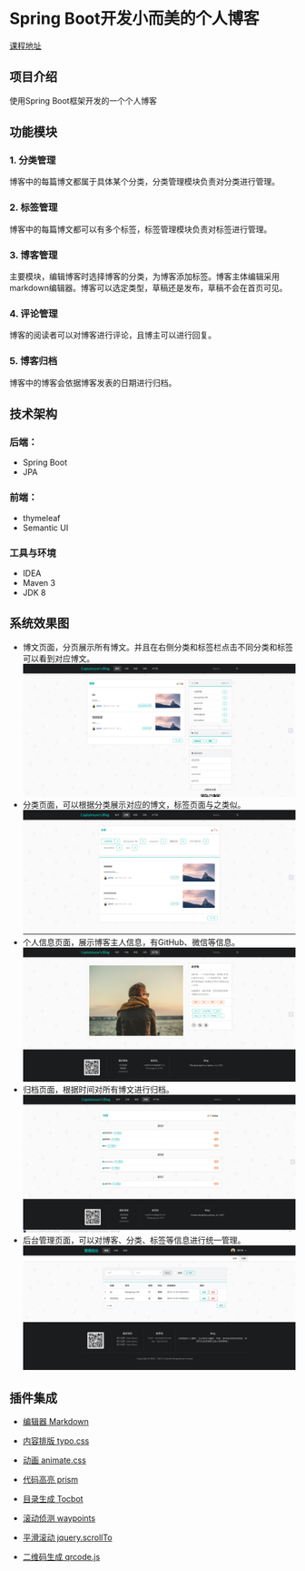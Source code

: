 

# Spring Boot开发小而美的个人博客
[课程地址](https://edu.51cto.com/course/11433.html)

## 项目介绍
使用Spring Boot框架开发的一个个人博客

## 功能模块

### 1. 分类管理
博客中的每篇博文都属于具体某个分类，分类管理模块负责对分类进行管理。
### 2. 标签管理
博客中的每篇博文都可以有多个标签，标签管理模块负责对标签进行管理。
### 3. 博客管理
主要模块，编辑博客时选择博客的分类，为博客添加标签。博客主体编辑采用markdown编辑器。博客可以选定类型，草稿还是发布，草稿不会在首页可见。
### 4. 评论管理
博客的阅读者可以对博客进行评论，且博主可以进行回复。
### 5. 博客归档
博客中的博客会依据博客发表的日期进行归档。

## 技术架构

### 后端：
* Spring Boot
* JPA
### 前端：
* thymeleaf
* Semantic UI
### 工具与环境
*  IDEA
*  Maven 3
*  JDK 8

## 系统效果图
* 博文页面，分页展示所有博文。并且在右侧分类和标签栏点击不同分类和标签可以看到对应博文。
![alt 博文页面](https://raw.githubusercontent.com/captainxyw/blog/master/img/article.png "博文页面")
* 分类页面，可以根据分类展示对应的博文，标签页面与之类似。
![alt 分类页面](https://raw.githubusercontent.com/captainxyw/blog/master/img/category.png "分类页面")
* 个人信息页面，展示博客主人信息，有GitHub、微信等信息。
![alt 个人信息页面](https://raw.githubusercontent.com/captainxyw/blog/master/img/intro.png "个人信息页面")
* 归档页面，根据时间对所有博文进行归档。
![alt 归档页面](https://raw.githubusercontent.com/captainxyw/blog/master/img/archive.png "归档页面")
* 后台管理页面，可以对博客、分类、标签等信息进行统一管理。
![alt 后台管理页面](https://raw.githubusercontent.com/captainxyw/blog/master/img/manage.png "后台管理页面")


## 插件集成

* [编辑器 Markdown](https://pandao.github.io/editor.md/)

* [内容排版 typo.css](https://github.com/sofish/typo.css)

* [动画 animate.css](https://daneden.github.io/animate.css/)

* [代码高亮 prism](https://github.com/PrismJS/prism)

* [目录生成 Tocbot](https://tscanlin.github.io/tocbot/)

* [滚动侦测 waypoints](http://imakewebthings.com/waypoints/)

* [平滑滚动 jquery.scrollTo](https://github.com/flesler/jquery.scrollTo)

* [二维码生成 qrcode.js](https://davidshimjs.github.io/qrcodejs/)

